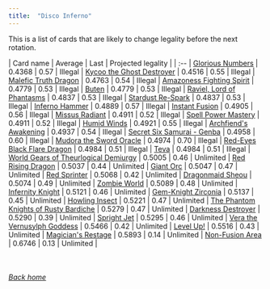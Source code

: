 ```yaml
---
title:  "Disco Inferno"
---
```


This is a list of cards that are likely to change legality before the next rotation.

| Card name | Average | Last | Projected legality |
| :-- |
[Glorious Numbers](https://db.ygoprodeck.com/card/?search=Glorious%20Numbers) | 0.4368 | 0.57 | Illegal |
[Kycoo the Ghost Destroyer](https://db.ygoprodeck.com/card/?search=Kycoo%20the%20Ghost%20Destroyer) | 0.4516 | 0.55 | Illegal |
[Malefic Truth Dragon](https://db.ygoprodeck.com/card/?search=Malefic%20Truth%20Dragon) | 0.4763 | 0.54 | Illegal |
[Amazoness Fighting Spirit](https://db.ygoprodeck.com/card/?search=Amazoness%20Fighting%20Spirit) | 0.4779 | 0.53 | Illegal |
[Buten](https://db.ygoprodeck.com/card/?search=Buten) | 0.4779 | 0.53 | Illegal |
[Raviel, Lord of Phantasms](https://db.ygoprodeck.com/card/?search=Raviel,%20Lord%20of%20Phantasms) | 0.4837 | 0.53 | Illegal |
[Stardust Re-Spark](https://db.ygoprodeck.com/card/?search=Stardust%20Re-Spark) | 0.4837 | 0.53 | Illegal |
[Inferno Hammer](https://db.ygoprodeck.com/card/?search=Inferno%20Hammer) | 0.4889 | 0.57 | Illegal |
[Instant Fusion](https://db.ygoprodeck.com/card/?search=Instant%20Fusion) | 0.4905 | 0.56 | Illegal |
[Missus Radiant](https://db.ygoprodeck.com/card/?search=Missus%20Radiant) | 0.4911 | 0.52 | Illegal |
[Spell Power Mastery](https://db.ygoprodeck.com/card/?search=Spell%20Power%20Mastery) | 0.4911 | 0.52 | Illegal |
[Humid Winds](https://db.ygoprodeck.com/card/?search=Humid%20Winds) | 0.4921 | 0.55 | Illegal |
[Archfiend's Awakening](https://db.ygoprodeck.com/card/?search=Archfiend's%20Awakening) | 0.4937 | 0.54 | Illegal |
[Secret Six Samurai - Genba](https://db.ygoprodeck.com/card/?search=Secret%20Six%20Samurai%20-%20Genba) | 0.4958 | 0.60 | Illegal |
[Mudora the Sword Oracle](https://db.ygoprodeck.com/card/?search=Mudora%20the%20Sword%20Oracle) | 0.4974 | 0.70 | Illegal |
[Red-Eyes Black Flare Dragon](https://db.ygoprodeck.com/card/?search=Red-Eyes%20Black%20Flare%20Dragon) | 0.4984 | 0.51 | Illegal |
[Teva](https://db.ygoprodeck.com/card/?search=Teva) | 0.4984 | 0.51 | Illegal |
[World Gears of Theurlogical Demiurgy](https://db.ygoprodeck.com/card/?search=World%20Gears%20of%20Theurlogical%20Demiurgy) | 0.5005 | 0.46 | Unlimited |
[Red Rising Dragon](https://db.ygoprodeck.com/card/?search=Red%20Rising%20Dragon) | 0.5037 | 0.44 | Unlimited |
[Giant Orc](https://db.ygoprodeck.com/card/?search=Giant%20Orc) | 0.5047 | 0.47 | Unlimited |
[Red Sprinter](https://db.ygoprodeck.com/card/?search=Red%20Sprinter) | 0.5068 | 0.42 | Unlimited |
[Dragonmaid Sheou](https://db.ygoprodeck.com/card/?search=Dragonmaid%20Sheou) | 0.5074 | 0.49 | Unlimited |
[Zombie World](https://db.ygoprodeck.com/card/?search=Zombie%20World) | 0.5089 | 0.48 | Unlimited |
[Infernity Knight](https://db.ygoprodeck.com/card/?search=Infernity%20Knight) | 0.5121 | 0.46 | Unlimited |
[Gem-Knight Zirconia](https://db.ygoprodeck.com/card/?search=Gem-Knight%20Zirconia) | 0.5137 | 0.45 | Unlimited |
[Howling Insect](https://db.ygoprodeck.com/card/?search=Howling%20Insect) | 0.5221 | 0.47 | Unlimited |
[The Phantom Knights of Rusty Bardiche](https://db.ygoprodeck.com/card/?search=The%20Phantom%20Knights%20of%20Rusty%20Bardiche) | 0.5279 | 0.47 | Unlimited |
[Darkness Destroyer](https://db.ygoprodeck.com/card/?search=Darkness%20Destroyer) | 0.5290 | 0.39 | Unlimited |
[Spright Jet](https://db.ygoprodeck.com/card/?search=Spright%20Jet) | 0.5295 | 0.46 | Unlimited |
[Vera the Vernusylph Goddess](https://db.ygoprodeck.com/card/?search=Vera%20the%20Vernusylph%20Goddess) | 0.5466 | 0.42 | Unlimited |
[Level Up!](https://db.ygoprodeck.com/card/?search=Level%20Up!) | 0.5516 | 0.43 | Unlimited |
[Magician's Restage](https://db.ygoprodeck.com/card/?search=Magician's%20Restage) | 0.5893 | 0.14 | Unlimited |
[Non-Fusion Area](https://db.ygoprodeck.com/card/?search=Non-Fusion%20Area) | 0.6746 | 0.13 | Unlimited |

<br>

###### [Back home](index)